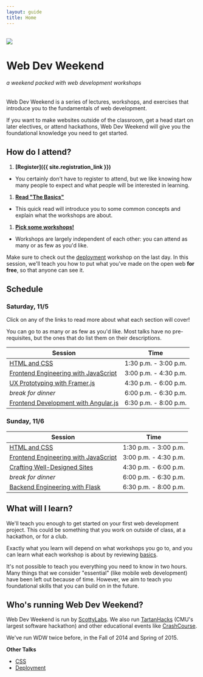 ```yaml
---
layout: guide
title: Home
---
```


<br>

<img class="hero-logo" src="/wdw/assets/img/logo.svg">

# Web Dev Weekend

###### a weekend packed with web development workshops

Web Dev Weekend is a series of lectures, workshops, and exercises that introduce
you to the fundamentals of web development.

If you want to make websites outside of the classroom, get a head start on later
electives, or attend hackathons, Web Dev Weekend will give you the foundational
knowledge you need to get started.


## How do I attend?

1. __[Register]({{ site.registration_link }})__
  - You certainly don't have to register to attend, but we like knowing how many
    people to expect and what people will be interested in learning.
1. __[Read "The Basics"][basics]__
  - This quick read will introduce you to some common concepts and explain what
    the workshops are about.
1. __[Pick some workshops!](#schedule)__
  - Workshops are largely independent of each other: you can attend as many or
    as few as you'd like.

Make sure to check out the [deployment][deployment] workshop on the last day. In
this session, we'll teach you how to put what you've made on the open web __for
free__, so that anyone can see it.


## Schedule

### Saturday, 11/5

Click on any of the links to read more about what each section will cover!

You can go to as many or as few as you'd like. Most talks have no
pre-requisites, but the ones that do list them on their descriptions.

| Session                                            | Time                  |
| -------                                            | ----                  |
| [HTML and CSS][html]                               | 1:30 p.m. - 3:00 p.m. |
| [Frontend Engineering with JavaScript][frontend]   | 3:00 p.m. - 4:30 p.m. |
| [UX Prototyping with Framer.js][framer]            | 4:30 p.m. - 6:00 p.m. |
| *break for dinner*                                 | 6:00 p.m. - 6:30 p.m. |
| [Frontend Development with Angular.js][angular]    | 6:30 p.m. - 8:00 p.m. |


### Sunday, 11/6

| Session                                            | Time                  |
| -------                                            | ----                  |
| [HTML and CSS][html]                               | 1:30 p.m. - 3:00 p.m. |
| [Frontend Engineering with JavaScript][frontend]   | 3:00 p.m. - 4:30 p.m. |
| [Crafting Well-Designed Sites][design]             | 4:30 p.m. - 6:00 p.m. |
| *break for dinner*                                 | 6:00 p.m. - 6:30 p.m. |
| [Backend Engineering with Flask][backend]          | 6:30 p.m. - 8:00 p.m. |


## What will I learn?

We'll teach you enough to get started on your first web development project.
This could be something that you work on outside of class, at a hackathon, or
for a club.

Exactly what you learn will depend on what workshops you go to, and you can
learn what each workshop is about by reviewing [basics][basics].

It's not possible to teach you everything you need to know in two hours. Many
things that we consider "essential" (like mobile web development) have been left
out because of time. However, we aim to teach you foundational skills that you
can build on in the future.


## Who's running Web Dev Weekend?

Web Dev Weekend is run by [ScottyLabs](https://scottylabs.org). We also run
[TartanHacks](http://tartanhacks.com/) (CMU's largest software hackathon) and
other educational events like
[CrashCourse](https://scottylabs.org/crashcourse/).

We've run WDW twice before, in the Fall of 2014 and Spring of 2015.

__Other Talks__

- [CSS][css]
- [Deployment][deployment]


[basics]: basics/
[html]: html/
[css]: css/
[design]: design/
[frontend]: frontend/
[backend]: backend/
[deployment]: deployment/
[angular]: angular/
[framer]: framer/

